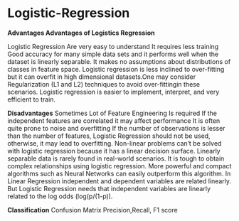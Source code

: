 # Logistic-Regression
**Advantages
Advantages of Logistics Regression**

Logistic Regression Are very easy to understand
It requires less training
Good accuracy for many simple data sets and it performs well when the dataset is linearly separable.
It makes no assumptions about distributions of classes in feature space.
Logistic regression is less inclined to over-fitting but it can overfit in high dimensional datasets.One may consider Regularization (L1 and L2) techniques to avoid over-fittingin these scenarios.
Logistic regression is easier to implement, interpret, and very efficient to train.

**Disadvantages**
Sometimes Lot of Feature Engineering Is required
If the independent features are correlated it may affect performance
It is often quite prone to noise and overfitting
If the number of observations is lesser than the number of features, Logistic Regression should not be used, otherwise, it may lead to overfitting.
Non-linear problems can’t be solved with logistic regression because it has a linear decision surface. Linearly separable data is rarely found in real-world scenarios.
It is tough to obtain complex relationships using logistic regression. More powerful and compact algorithms such as Neural Networks can easily outperform this algorithm.
In Linear Regression independent and dependent variables are related linearly. But Logistic Regression needs that independent variables are linearly related to the log odds (log(p/(1-p)).

**Classification**
Confusion Matrix
Precision,Recall, F1 score
